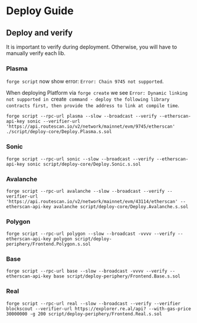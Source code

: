 # Deploy Guide

## Deploy and verify

It is important to verify during deployment. Otherwise, you will have to manually verify each lib.

### Plasma

`forge script` now show error: `Error: Chain 9745 not supported`.

When deploying Platform via `forge create` we see `Error: Dynamic linking not supported in `create` command - deploy the following library contracts first, then provide the address to link at compile time`.

```shell
forge script --rpc-url plasma --slow --broadcast --verify --etherscan-api-key sonic --verifier-url 'https://api.routescan.io/v2/network/mainnet/evm/9745/etherscan' ./script/deploy-core/Deploy.Plasma.s.sol
```

### Sonic

```shell
forge script --rpc-url sonic --slow --broadcast --verify --etherscan-api-key sonic script/deploy-core/Deploy.Sonic.s.sol
```

### Avalanche

```shell
forge script --rpc-url avalanche --slow --broadcast --verify --verifier-url 'https://api.routescan.io/v2/network/mainnet/evm/43114/etherscan' --etherscan-api-key avalanche script/deploy-core/Deploy.Avalanche.s.sol
```

### Polygon

```shell
forge script --rpc-url polygon --slow --broadcast -vvvv --verify --etherscan-api-key polygon script/deploy-periphery/Frontend.Polygon.s.sol
```

### Base

```shell
forge script --rpc-url base --slow --broadcast -vvvv --verify --etherscan-api-key base script/deploy-periphery/Frontend.Base.s.sol
```

### Real

```shell
forge script --rpc-url real --slow --broadcast --verify --verifier blockscout --verifier-url https://explorer.re.al/api? --with-gas-price 30000000 -g 200 script/deploy-periphery/Frontend.Real.s.sol
```
